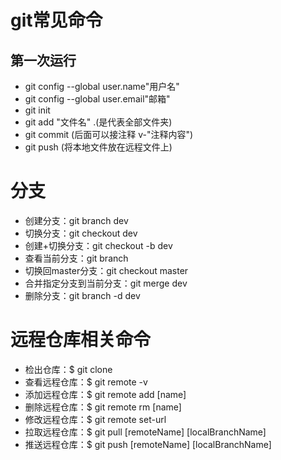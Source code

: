   # git常见命令
  ##  第一次运行
  * git config --global user.name"用户名"
  * git config --global user.email"邮箱"
  *  git init
  *  git add "文件名" .(是代表全部文件夹)
  *  git commit (后面可以接注释 v-"注释内容")
  *  git push (将本地文件放在远程文件上)

# 分支
+ 创建分支：git branch dev
+ 切换分支：git checkout dev
+ 创建+切换分支：git checkout -b dev
+ 查看当前分支：git branch
+ 切换回master分支：git checkout master
+ 合并指定分支到当前分支：git merge dev
+ 删除分支：git branch -d dev

# 远程仓库相关命令
- 检出仓库：$ git clone 
- 查看远程仓库：$ git remote -v
- 添加远程仓库：$ git remote add [name]
- 删除远程仓库：$ git remote rm [name]
- 修改远程仓库：$ git remote set-url
- 拉取远程仓库：$ git pull [remoteName] [localBranchName]
- 推送远程仓库：$ git push [remoteName] [localBranchName]


